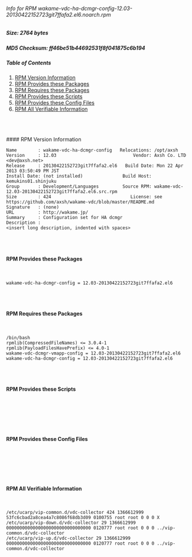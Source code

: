 ###### Info for RPM wakame-vdc-ha-dcmgr-config-12.03-20130422152723git7ffafa2.el6.noarch.rpm  
##### Size: 2764 bytes  
##### MD5 Checksum: ff46be51b44692531f8f041875c6b194  
##### Table of Contents  
1. [RPM Version Information](#version)  
2. [RPM Provides these Packages ](#provides)  
3. [RPM Requires these Packages](#requires)  
4. [RPM Provides these Scripts](#scripts)  
5. [RPM Provides these Config Files](#config)  
6. [RPM All Verifiable Information](#verifiable)  
&nbsp;  
&nbsp;  
&nbsp;  

<a name="version" />
#### RPM Version Information  
&nbsp;  

```  
Name        : wakame-vdc-ha-dcmgr-config   Relocations: /opt/axsh 
Version     : 12.03                             Vendor: Axsh Co. LTD <dev@axsh.net>
Release     : 20130422152723git7ffafa2.el6   Build Date: Mon 22 Apr 2013 03:50:49 PM JST
Install Date: (not installed)               Build Host: kemukins01.shinjuku
Group       : Development/Languages         Source RPM: wakame-vdc-12.03-20130422152723git7ffafa2.el6.src.rpm
Size        : 424                              License: see https://github.com/axsh/wakame-vdc/blob/master/README.md
Signature   : (none)
URL         : http://wakame.jp/
Summary     : Configuration set for HA dcmgr
Description :
<insert long description, indented with spaces>
```  

&nbsp;  
&nbsp;  
<a name="provides" />
#### RPM Provides these Packages  
&nbsp;  

```  
wakame-vdc-ha-dcmgr-config = 12.03-20130422152723git7ffafa2.el6
```  

&nbsp;  
&nbsp;  
<a name="requires" />
#### RPM Requires these Packages  
&nbsp;  

```  
/bin/bash  
rpmlib(CompressedFileNames) <= 3.0.4-1
rpmlib(PayloadFilesHavePrefix) <= 4.0-1
wakame-vdc-dcmgr-vmapp-config = 12.03-20130422152723git7ffafa2.el6
wakame-vdc-ha-dcmgr-config = 12.03-20130422152723git7ffafa2.el6
```  

&nbsp;  
&nbsp;  
<a name="scripts" />
#### RPM Provides these Scripts  
&nbsp;  

```  
```  

&nbsp;  
&nbsp;  
<a name="config" />
#### RPM Provides these Config Files  
&nbsp;  

```  
```  

&nbsp;  
&nbsp;  
<a name="verifiable" />
#### RPM All Verifiable Information  
&nbsp;  

```  
/etc/ucarp/vip-common.d/vdc-collector 424 1366612999 53fc6cbad2a8cea4a7c8086f68db3d09 0100755 root root 0 0 0 X
/etc/ucarp/vip-down.d/vdc-collector 29 1366612999 00000000000000000000000000000000 0120777 root root 0 0 0 ../vip-common.d/vdc-collector
/etc/ucarp/vip-up.d/vdc-collector 29 1366612999 00000000000000000000000000000000 0120777 root root 0 0 0 ../vip-common.d/vdc-collector
```  

&nbsp;  

